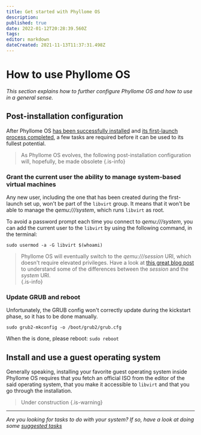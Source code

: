```yaml
---
title: Get started with Phyllome OS
description: 
published: true
date: 2022-01-12T20:28:39.560Z
tags: 
editor: markdown
dateCreated: 2021-11-13T11:37:31.498Z
---
```


# How to use Phyllome OS

*This section explains how to further configure Phyllome OS and how to use in a general sense.*   

## Post-installation configuration

After Phyllome OS [has been successfully installed](/deploy/install) and [its first-launch process completed](/deploy/install#first-launch), a few tasks are required before it can be used to its fullest potential.

> As Phyllome OS evolves, the following post-installation configuration will, hopefully, be made obsolete 
{.is-info}

### Grant the current user the ability to manage system-based virtual machines

Any new user, including the one that has been created during the first-launch set up, won't be part of the `libvirt` group. It  means that it won't be able to manage the *qemu:///system*, which runs `libvirt` as root.

To avoid a password prompt each time you connect to *qemu:///system*, you can add the current user to the `libvirt` by using the following command, in the terminal:

```
sudo usermod -a -G libvirt $(whoami)
```

> Phyllome OS will eventually switch to the *qemu:///session* URI, which doesn't require elevated privileges. Have a look at [this great blog post](https://blog.wikichoon.com/2016/01/qemusystem-vs-qemusession.html) to understand some of the differences between the *session* and the *system* URI.  
{.is-info}

### Update GRUB and reboot

Unfortunately, the GRUB config won't correctly update during the kickstart phase, so it has to be done manually.

```
sudo grub2-mkconfig -o /boot/grub2/grub.cfg
```
When the is done, please reboot: `sudo reboot`

## Install and use a guest operating system

Generally speaking, installing your favorite guest operating system inside Phyllome OS requires that you fetch an official ISO from the editor of the said operating system, that you make it accessible to `libvirt` and that you go through the installation.

>  Under construction
{.is-warning}


---

*Are you looking for tasks to do with your system? If so, have a look at doing some [suggested tasks](/gofurther)*

[^1]: Although, we very much encourage you to [hack it](https://github.com/PhyllomeOS/phyllomeos#how-to-hack-phyllome-os).